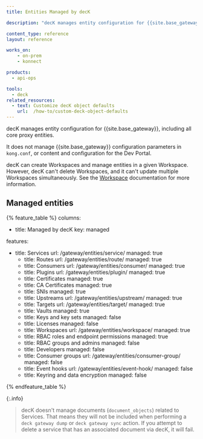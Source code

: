 ```yaml
---
title: Entities Managed by decK

description: "decK manages entity configuration for {{site.base_gateway}}, including all core proxy entities."

content_type: reference
layout: reference

works_on:
    - on-prem
    - konnect

products:
  - api-ops

tools:
  - deck
related_resources:
  - text: Customize decK object defaults
    url:  /how-to/custom-deck-object-defaults
---
```




decK manages entity configuration for {{site.base_gateway}}, including all core proxy entities.

It does not manage {{site.base_gateway}} configuration parameters in `kong.conf`, or content and configuration for the Dev Portal. 

decK can create Workspaces and manage entities in a given Workspace. 
However, decK can't delete Workspaces, and it can't update multiple Workspaces simultaneously.
See the [Workspace](/gateway/entities/workspace) documentation for more information. 


## Managed entities
{% feature_table %}
columns:
  - title: Managed by decK
    key: managed


features:
- title: Services
    url: /gateway/entities/service/
    managed: true
  - title: Routes
    url: /gateway/entities/route/
    managed: true
  - title: Consumers
    url: /gateway/entities/consumer/
    managed: true
  - title: Plugins
    url: /gateway/entities/plugin/
    managed: true
  - title: Certificates
    managed: true
  - title: CA Certificates
    managed: true
  - title: SNIs
    managed: true
  - title: Upstreams
    url: /gateway/entities/upstream/
    managed: true
  - title: Targets
    url: /gateway/entities/target/
    managed: true
  - title: Vaults
    managed: true
  - title: Keys and key sets
    managed: false
  - title: Licenses
    managed: false
  - title: Workspaces
    url: /gateway/entities/workspace/
    managed: true
  - title: RBAC roles and endpoint permissions
    managed: true
  - title: RBAC groups and admins
    managed: false
  - title: Developers
    managed: false
  - title: Consumer groups
    url: /gateway/entities/consumer-group/
    managed: false
  - title: Event hooks
    url: /gateway/entities/event-hook/
    managed: false
  - title: Keyring and data encryption
    managed: false
   
{% endfeature_table %}

{:.info}
> decK doesn't manage documents (`document_objects`) related to Services. That means they will not be included when performing a `deck gateway dump` or `deck gateway sync` action. If you attempt to delete a service that has an associated document via decK, it will fail.
